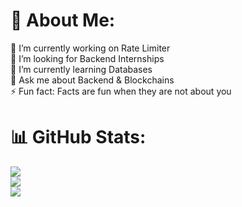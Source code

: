 # 💫 About Me:
🔭 I’m currently working on Rate Limiter<br>🤝 I’m looking for Backend Internships<br>🌱 I’m currently learning Databases<br>💬 Ask me about Backend & Blockchains<br>⚡ Fun fact: Facts are fun when they are not about you

# 📊 GitHub Stats:
![](https://github-readme-stats.vercel.app/api?username=0xRadioAc7iv&theme=dark&hide_border=false&include_all_commits=false&count_private=false)<br/>
![](https://github-readme-streak-stats.herokuapp.com/?user=0xRadioAc7iv&theme=dark&hide_border=false)<br/>
![](https://github-readme-stats.vercel.app/api/top-langs/?username=0xRadioAc7iv&theme=dark&hide_border=false&include_all_commits=false&count_private=false&layout=compact)
